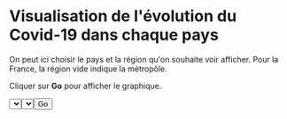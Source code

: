 # Visualisation de l'évolution du Covid-19 dans chaque pays

On peut ici choisir le pays et la région qu'on souhaite voir afficher. Pour la France, la région vide indique la métropôle. 

Cliquer sur **Go** pour afficher le graphique.

<select id="pays"></select><select id="region"></select><button id="go">Go</button>
<div id = "graph"></div>
<script src="d3.min.js"></script>
<script src="script_mondial.js"></script>
